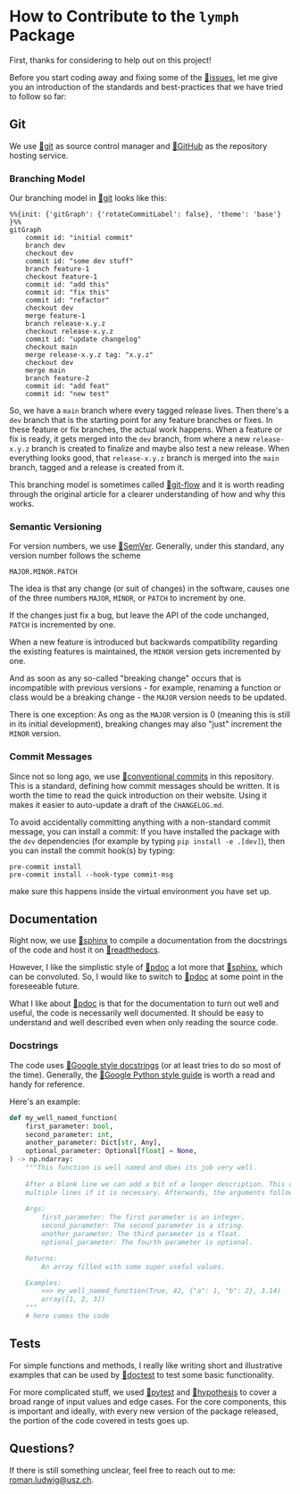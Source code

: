# How to Contribute to the `lymph` Package

First, thanks for considering to help out on this project!

Before you start coding away and fixing some of the [:link:issues], let me give you an introduction of the standards and best-practices that we have tried to follow so far:


## Git

We use [:link:git] as source control manager and [:link:GitHub] as the repository hosting service.


### Branching Model

Our branching model in [:link:git] looks like this:

```mermaid
%%{init: {'gitGraph': {'rotateCommitLabel': false}, 'theme': 'base'} }%%
gitGraph
    commit id: "initial commit"
    branch dev
    checkout dev
    commit id: "some dev stuff"
    branch feature-1
    checkout feature-1
    commit id: "add this"
    commit id: "fix this"
    commit id: "refactor"
    checkout dev
    merge feature-1
    branch release-x.y.z
    checkout release-x.y.z
    commit id: "update changelog"
    checkout main
    merge release-x.y.z tag: "x.y.z"
    checkout dev
    merge main
    branch feature-2
    commit id: "add feat"
    commit id: "new test"
```

So, we have a `main` branch where every tagged release lives. Then there's a `dev` branch that is the starting point for any feature branches or fixes. In these feature or fix branches, the actual work happens. When a feature or fix is ready, it gets merged into the `dev` branch, from where a new `release-x.y.z` branch is created to finalize and maybe also test a new release. When everything looks good, that `release-x.y.z` branch is merged into the `main` branch, tagged and a release is created from it.

This branching model is sometimes called [:link:git-flow] and it is worth reading through the original article for a clearer understanding of how and why this works.


### Semantic Versioning

For version numbers, we use [:link:SemVer]. Generally, under this standard, any version number follows the scheme

```
MAJOR.MINOR.PATCH
```

The idea is that any change (or suit of changes) in the software, causes one of the three numbers `MAJOR`, `MINOR`, or `PATCH` to increment by one.

If the changes just fix a bug, but leave the API of the code unchanged, `PATCH` is incremented by one.

When a new feature is introduced but backwards compatibility regarding the existing features is maintained, the `MINOR` version gets incremented by one.

And as soon as any so-called "breaking change" occurs that is incompatible with previous versions - for example, renaming a function or class would be a breaking change - the `MAJOR` version needs to be updated.

There is one exception: As ong as the `MAJOR` version is 0 (meaning this is still in its initial development), breaking changes may also "just" increment the `MINOR` version.


### Commit Messages

Since not so long ago, we use [:link:conventional commits] in this repository. This is a standard, defining how commit messages should be written. It is worth the time to read the quick introduction on their website. Using it makes it easier to auto-update a draft of the `CHANGELOG.md`.

To avoid accidentally committing anything with a non-standard commit message, you can install a commit: If you have installed the package with the `dev` dependencies (for example by typing `pip install -e .[dev]`), then you can install the commit hook(s) by typing:

```
pre-commit install
pre-commit install --hook-type commit-msg
```

make sure this happens inside the virtual environment you have set up.


## Documentation

Right now, we use [:link:sphinx] to compile a documentation from the docstrings of the code and host it on [:link:readthedocs].

However, I like the simplistic style of [:link:pdoc] a lot more that [:link:sphinx], which can be convoluted. So, I would like to switch to [:link:pdoc] at some point in the foreseeable future.

What I like about [:link:pdoc] is that for the documentation to turn out well and useful, the code is necessarily well documented. It should be easy to understand and well described even when only reading the source code.


### Docstrings

The code uses [:link:Google style docstrings] (or at least tries to do so most of the time). Generally, the [:link:Google Python style guide] is worth a read and handy for reference.

Here's an example:

```python
def my_well_named_function(
    first_parameter: bool,
    second_parameter: int,
    another_parameter: Dict[str, Any],
    optional_parameter: Optional[float] = None,
) -> np.ndarray:
    """This function is well named and does its job very well.
    
    After a blank line we can add a bit of a longer description. This can even span
    multiple lines if it is necessary. Afterwards, the arguments follow.
    
    Args:
        first_parameter: The first parameter is an integer.
        second_parameter: The second parameter is a string.
        another_parameter: The third parameter is a float.
        optional_parameter: The fourth parameter is optional.

    Returns:
        An array filled with some super useful values.

    Examples:
        >>> my_well_named_function(True, 42, {"a": 1, "b": 2}, 3.14)
        array([1, 2, 3])
    """
    # here comes the code
```


## Tests

For simple functions and methods, I really like writing short and illustrative examples that can be used by [:link:doctest] to test some basic functionality.

For more complicated stuff, we used [:link:pytest] and [:link:hypothesis] to cover a broad range of input values and edge cases. For the core components, this is important and ideally, with every new version of the package released, the portion of the code covered in tests goes up.


## Questions?

If there is still something unclear, feel free to reach out to me: [roman.ludwig@usz.ch](mailto:roman.ludwig@usz.ch).


[:link:issues]: https://github.com/rmnldwg/lymph/issues
[:link:git]: https://git-scm.com
[:link:GitHub]: https://github.com
[:link:git-flow]: https://nvie.com/posts/a-successful-git-branching-model/
[:link:SemVer]: https://semver.org/
[:link:conventional commits]: https://www.conventionalcommits.org/en/v1.0.0/#summary
[:link:sphinx]: https://www.sphinx-doc.org/en/master/
[:link:readthedocs]: https://readthedocs.org/
[:link:pdoc]: https://pdoc.dev
[:link:Google style docstrings]: https://google.github.io/styleguide/pyguide.html#38-comments-and-docstrings
[:link:Google Python style guide]: https://google.github.io/styleguide/pyguide.html
[:link:doctest]: https://docs.python.org/3.8/library/doctest.html
[:link:pytest]: https://docs.pytest.org/en/7.3.x/
[:link:hypothesis]: https://hypothesis.readthedocs.io/en/latest/

